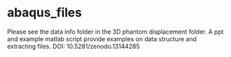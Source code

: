 # abaqus_files
Please see the data info folder in the 3D phantom displacement folder. A ppt and example matlab script provide examples on data structure and extracting files. 
DOI: 10.5281/zenodo.13144285
